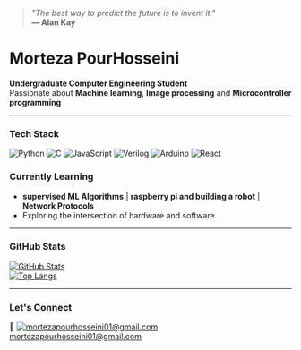 
<!--
**mortezapourhoseini/mortezapourhoseini** is a ✨ _special_ ✨ repository because its `README.md` (this file) appears on your GitHub profile.

Here are some ideas to get you started:

- 🔭 I’m currently working on ...
- 🌱 I’m currently learning ...
- 👯 I’m looking to collaborate on ...
- 🤔 I’m looking for help with ...
- 💬 Ask me about ...
- 📫 How to reach me: ...
- 😄 Pronouns: ...
- ⚡ Fun fact: ...
-->

> *"The best way to predict the future is to invent it."*  
> **— Alan Kay** 


# Morteza PourHosseini

 **Undergraduate Computer Engineering Student**  
 Passionate about **Machine learning**, **Image processing** and **Microcontroller programming**

---

### Tech Stack

![Python](https://img.shields.io/badge/-Python-3776AB?logo=python&logoColor=white)
![C](https://img.shields.io/badge/-C-A8B9CC?logo=c&logoColor=black)
![JavaScript](https://img.shields.io/badge/-JavaScript-F7DF1E?logo=javascript&logoColor=black)
![Verilog](https://img.shields.io/badge/-Verilog-FF0000?logo=verilog&logoColor=white)
![Arduino](https://img.shields.io/badge/-Arduino-00979D?logo=arduino&logoColor=white)
![React](https://img.shields.io/badge/-React-61DAFB?logo=react&logoColor=black)



### Currently Learning
- **supervised ML Algorithms** | **raspberry pi and building a robot** | **Network Protocols**  
- Exploring the intersection of hardware and software.

---

### GitHub Stats

[![GitHub Stats](https://github-readme-stats.vercel.app/api?username=mortezapourhoseini&show_icons=true&theme=minimal)](https://github.com/mortezapourhoseini)  
[![Top Langs](https://github-readme-stats.vercel.app/api/top-langs/?username=mortezapourhoseini&layout=compact&theme=minimal)](https://github.com/mortezapourhoseini)

---

### Let's Connect  
🔗 [![mortezapourhosseini01@gmail.com](https://img.shields.io/badge/Email-D14836?logo=gmail&logoColor=white)](mailto:mortezapourhosseini01@gmail.com)  
mortezapourhosseini01@gmail.com
